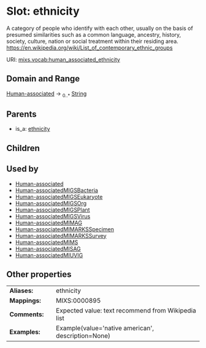 
# Slot: ethnicity


A category of people who identify with each other, usually on the basis of presumed similarities such as a common language, ancestry, history, society, culture, nation or social treatment within their residing area. https://en.wikipedia.org/wiki/List_of_contemporary_ethnic_groups

URI: [mixs.vocab:human_associated_ethnicity](https://w3id.org/mixs/vocab/human_associated_ethnicity)


## Domain and Range

[Human-associated](Human-associated.md) &#8594;  <sub>0..\*</sub> [String](types/String.md)

## Parents

 *  is_a: [ethnicity](ethnicity.md)

## Children


## Used by

 * [Human-associated](Human-associated.md)
 * [Human-associatedMIGSBacteria](Human-associatedMIGSBacteria.md)
 * [Human-associatedMIGSEukaryote](Human-associatedMIGSEukaryote.md)
 * [Human-associatedMIGSOrg](Human-associatedMIGSOrg.md)
 * [Human-associatedMIGSPlant](Human-associatedMIGSPlant.md)
 * [Human-associatedMIGSVirus](Human-associatedMIGSVirus.md)
 * [Human-associatedMIMAG](Human-associatedMIMAG.md)
 * [Human-associatedMIMARKSSpecimen](Human-associatedMIMARKSSpecimen.md)
 * [Human-associatedMIMARKSSurvey](Human-associatedMIMARKSSurvey.md)
 * [Human-associatedMIMS](Human-associatedMIMS.md)
 * [Human-associatedMISAG](Human-associatedMISAG.md)
 * [Human-associatedMIUVIG](Human-associatedMIUVIG.md)

## Other properties

|  |  |  |
| --- | --- | --- |
| **Aliases:** | | ethnicity |
| **Mappings:** | | MIXS:0000895 |
| **Comments:** | | Expected value: text recommend from Wikipedia list |
| **Examples:** | | Example(value='native american', description=None) |

